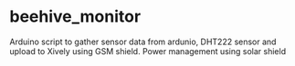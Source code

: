 beehive_monitor
===============

Arduino script to gather sensor data from ardunio, DHT222 sensor and upload to Xively using GSM shield. Power management using solar shield

